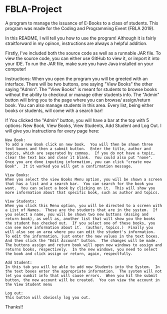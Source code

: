 # FBLA-Project
A program to manage the issuance of E-Books to a class of students. This program was made for the Coding and Programming Event (FBLA 2019).

In this README, I will tell you how to use the program!  Although it is fairly straitforward in my opinon, instructions are always a helpful addition.

Firstly, I've included both the source code as well as a runnable JAR file.  To view the source code, you can either use GitHub to view it, or import it into your IDE.  To run the JAR file, make sure you have Java installed on your computer!

Instructions:
  When you open the program you will be greeted with an interface.  There will be two buttons, one saying "View Books" the other saying "Admin".  The "View Books" is meant for students to browse books without the ability to checkout or manage other students info.  The "Admin" button will bring you to the page where you can browse/ assign/return book.  You can also manage students in this area.  Every list, being either books or students, will come with a search bar!
  
  If You clicked the "Admin" button, you will have a bar at the top with 5 options: New Book, View Books, View Students, Add Student and Log Out.  I will give you instructions for every page here:
    
    New Book:
    To add a new Book click on new book.  You will then be shown three text boxes and then a submit button.  Enter the title, author and topics, which are seperated by commas.  If you do not have a topic, clear the text box and clear it blank.  You could also put "none".  Once you are done inputing information, you can click "create new Book".  It it worked you will get a confirmation message.
    
    View Books:
    When you select the view Books Menu option, you will be shown a screen that has a list and a search bar.  You can search for the book you want.  You can select a book by clicking on it.  This will show you more information about that specific book, such as author and topics.
    
    View Students:
    When you click this Menu option, you will be directed to a screen with a List of Names.  These are the students that are in the system.  If you select a name, you will be shown two new buttons (Assing and return book), as well as, another list that will show you the books the student has checked out.  If you select one of these books, you can see more information about it.  (author, topics.)  Finally you will also see an area where you can edit the student's information.  To edit the information, just enter the new values in the text boxes. And then click the "Edit Account" button.  The changes will be made.  The buttons assign and return book will open new windows to assign and returns books, respectively.  In the new windows, you need to select the book and click assign or return, again, respectfully.
    
    Add Student:
    In this tab you will be able to add new Students into the System.  In the text boxes enter the appropriate information.  The system will not let you sumbit info that will cause errors.  When you hit the submit button, the new account will be created.  You can view the account in the View Student menu
    
    Log out:
    This button will obviosly log you out.
  
Thanks!!
  
  
  
  
  
